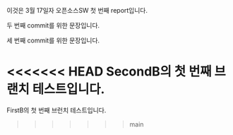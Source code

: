 이것은 3월 17일자 오픈소스SW 첫 번째 report입니다.

두 번째 commit를 위한 문장입니다.

세 번째 commit를 위한 문장입니다.

<<<<<<< HEAD
SecondB의 첫 번째 브랜치 테스트입니다.
=======
FirstB의 첫 번째 브런치 테스트입니다.
>>>>>>> main
